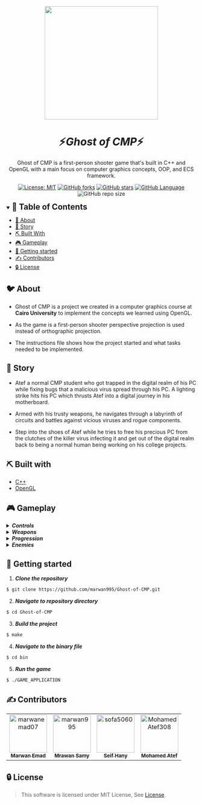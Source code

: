 <div align="center">
<img height="300" src="./src/assets/logo.png">
</div>


<div align="center">
    <h1 align='center'>⚡️<i>Ghost of CMP</i>⚡️</h1>
    <p>Ghost of CMP is a first-person shooter game that's built in C++ and OpenGL with a main focus on computer graphics concepts, OOP, and ECS framework.</p>
</div>



<div align="center">

[![License: MIT](https://img.shields.io/badge/License-MIT-yellow.svg)](https://opensource.org/licenses/MIT)
[![GitHub forks](https://img.shields.io/github/forks/marwan995/Ghost-of-CMP)](https://github.com/marwan995/Ghost-of-CMP/network)
[![GitHub stars](https://img.shields.io/github/stars/marwan995/Ghost-of-CMP)](https://github.com/marwan995/Ghost-of-CMP/stargazers)
[![GitHub Language](https://img.shields.io/github/languages/top/marwan995/Ghost-of-CMP)](https://img.shields.io/github/languages/marwan995/Ghost-of-CMP)
![GitHub repo size](https://img.shields.io/github/repo-size/marwan995/Ghost-of-CMP?style=plastic)
</div>

<details open="open">
<summary>
<h2 style="display:inline">📝 Table of Contents</h2>
</summary>

- [📑 About](#about)
- [📖 Story](#story)
- [⛏️ Built With](#built-with)
- [🎮 Gameplay](#gameplay)
- [🏁 Getting started](#getting-started)
- [✍️ Contributors](#contributors)
- [🔒 License](#license)

</details>

## 🐦 About <a name = "about"></a>
- Ghost of CMP is a project we created in a computer graphics course at <b>Cairo University</b> to implement the concepts we learned using OpenGL.

- As the game is a first-person shooter perspective projection is used instead of orthographic projection.

- The instructions file shows how the project started and what tasks needed to be implemented.

## 📖 Story <a name = "story"></a>
- Atef a normal CMP student who got trapped in the digital realm of his PC while fixing bugs that a malicious virus spread through his PC. A lighting strike hits his PC which thrusts Atef into a digital journey in his motherboard.

- Armed with his trusty weapons, he navigates through a labyrinth of circuits and battles against vicious viruses and rogue components.

- Step into the shoes of Atef while he tries to free his precious PC from the clutches of the killer virus infecting it and get out of the digital realm back to being a normal human being working on his college projects.

## ⛏️ Built with <a name = "built-with"></a>

- [C++](https://isocpp.org/get-started)
- [OpenGL](https://www.opengl.org/sdk/)

## 🎮 Gameplay <a name = "gameplay"></a>

<details>
<summary>
    
<h4 style="display: inline">
<strong><em>Controls</em></strong></h4>
    
</summary>

- <b>WASD:</b> move
- <b>Mouse Left Click:</b> fire
- <b>Mouse Right Click:</b> aim down sight
- <b>Shift:</b> run
- <b>Space:</b> jump
- <b>1, 2, 3:</b> change weapons
    
</details>

<details>
    
<summary>

<h4 style="display: inline">
<strong><em>Weapons</em></strong></h4>

</summary>

- <b>Laser Rifle:</b> has a high fire rate but the lowest damage
- <b>Shotgun:</b> has low fire rate and range but high damage
- <b>Rocket Launcher:</b> has low fire rate with the highest damage. On collision, an explosion is created with AOE damage

</details>

<details>
<summary>
<h4 style="display: inline">
<strong><em>Progression</em></strong></h4>

</summary>

- You need to defeat Boss 1 to open the gate to Boss 2 room
- The game ends when Boss 2 is defeated
- Shotgun and Rocket Launcher are scattered in rooms around the map
  
</details>


<details>
<summary>
<h4 style="display: inline">
<strong><em>Enemies</em></strong></h4>

</summary>

- <b>Canon:</b> It doesn't move and only shoots laser on the player when he's in range
- <b>Spider:</b> It moves towards the player and damages him on touch
- <b>Boss 1:</b> It fires rockets on the player and damages him on touch then teleports away
- <b>Boss 2:</b> It spawns spiders to attack the player and fires on him

</details>

## 🏁 Getting started  <a name = "getting-started"></a>

1. **_Clone the repository_**

```sh
$ git clone https://github.com/marwan995/Ghost-of-CMP.git
```

2. **_Navigate to repository directory_**

```sh
$ cd Ghost-of-CMP
```

3. **_Build the project_**

```sh
$ make
```

4. **_Navigate to the binary file_**

```sh
$ cd bin
```

5. **_Run the game_**
``` sh
$ ./GAME_APPLICATION
```


## ✍️ Contributors  <a name = "contributors"></a>
<!-- readme: Contributors -start -->
<table  align='center'> 
<tr>
    <td align="center">
        <a href="https://github.com/marwanemad07">
            <img src="https://avatars.githubusercontent.com/u/126268941?v=4" width="100;" alt="marwanemad07"/>
            <br />
            <sub><b>Marwan Emad</b></sub>
        </a>
    </td>
    <td align="center">
        <a href="https://github.com/marwan995">
            <img src="https://avatars.githubusercontent.com/u/90709517?v=4" width="100;" alt="marwan995"/>
            <br />
            <sub><b>Mrawan Samy</b></sub>
        </a>
    </td>
    <td align="center">
        <a href="https://github.com/sofa5060">
            <img src="https://avatars.githubusercontent.com/u/47436802?v=4" width="100;" alt="sofa5060"/>
            <br />
            <sub><b>Seif Hany</b></sub>
        </a>
    </td>
    <td align="center">
        <a href="https://github.com/MohamedAtef308">
            <img src="https://avatars.githubusercontent.com/u/93994372?v=4" width="100;" alt="MohamedAtef308"/>
            <br />
            <sub><b>Mohamed Atef</b></sub>
        </a>
    </td></tr>
</table>
<!-- readme: Contributors -end -->

## 🔒 License <a name = "license"></a>

> This software is licensed under MIT License, See [License](https://github.com/marwan995/Ghost-of-CMP/blob/master/LICENSE).
